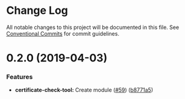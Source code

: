 # Change Log

All notable changes to this project will be documented in this file.
See [Conventional Commits](https://conventionalcommits.org) for commit guidelines.

# 0.2.0 (2019-04-03)


### Features

* **certificate-check-tool:** Create module ([#59](https://github.com/wireapp/wire-desktop-packages/tree/master/packages/certificate-check-tool/issues/59)) ([b8771a5](https://github.com/wireapp/wire-desktop-packages/tree/master/packages/certificate-check-tool/commit/b8771a5))
